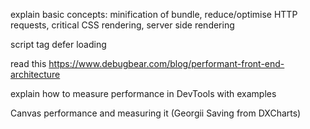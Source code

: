 explain basic concepts: minification of bundle, reduce/optimise HTTP requests, critical CSS rendering, server side rendering

script tag defer loading

read this
https://www.debugbear.com/blog/performant-front-end-architecture

explain how to measure performance in DevTools with examples

Canvas performance and measuring it (Georgii Saving from DXCharts)